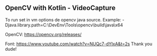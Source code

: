 ## OpenCV with Kotlin - VideoCapture

To run set in vm options de opencv java source. Example:
-Djava.library.path=C:\DevEnv\Tools\opencv\build\java\x64

OpenCV: https://opencv.org/releases/

Font: https://www.youtube.com/watch?v=NUQc7-dYIxA&t=2s 
Thank you dude!